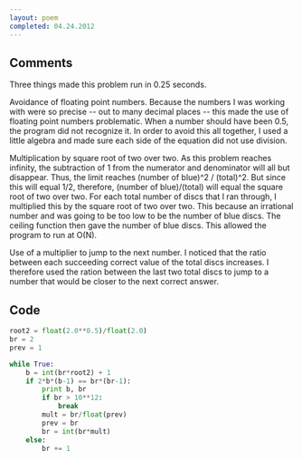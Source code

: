 ```yaml
---
layout: poem
completed: 04.24.2012
---
```


## Comments

Three things made this problem run in 0.25 seconds.

Avoidance of floating point numbers. Because the numbers I was working with
were so precise -- out to many decimal places -- this made the use of floating
point numbers problematic. When a number should have been 0.5, the program did
not recognize it. In order to avoid this all together, I used a little algebra
and made sure each side of the equation did not use division.

Multiplication by square root of two over two. As this problem reaches
infinity, the subtraction of 1 from the numerator and denominator will all but
disappear. Thus, the limit reaches (number of blue)^2 / (total)^2. But since
this will equal 1/2, therefore, (number of blue)/(total) will equal the square
root of two over two. For each total number of discs that I ran through, I
multiplied this by the square root of two over two. This because an irrational
number and was going to be too low to be the number of blue discs. The ceiling
function then gave the number of blue discs. This allowed the program to run at
O(N).

Use of a multiplier to jump to the next number. I noticed that the ratio
between each succeeding correct value of the total discs increases. I therefore
used the ration between the last two total discs to jump to a number that would
be closer to the next correct answer.

## Code

```python
root2 = float(2.0**0.5)/float(2.0)
br = 2
prev = 1

while True:
	b = int(br*root2) + 1
	if 2*b*(b-1) == br*(br-1):
		print b, br
		if br > 10**12:
			break
		mult = br/float(prev)
		prev = br
		br = int(br*mult)
	else:
		br += 1
```
